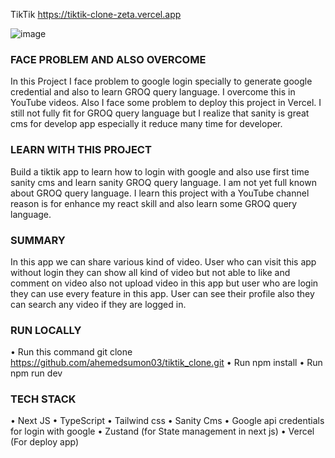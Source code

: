 TikTik
https://tiktik-clone-zeta.vercel.app

![image](https://user-images.githubusercontent.com/70951184/204263707-d8f1abab-b06e-403e-99d2-5a55371e8a00.png)


### FACE PROBLEM AND ALSO OVERCOME
In this Project I face problem to google login specially to generate google credential and also to learn GROQ query language. I overcome this in YouTube videos. Also I face some problem to deploy this project in Vercel. I still not fully fit for GROQ query language but I realize that sanity is great cms for develop app especially it reduce many time for developer.

### LEARN WITH THIS PROJECT
Build a tiktik app to learn how to login with google and also use first time sanity cms and learn sanity GROQ query language. I am not yet full known about GROQ query language. I learn this project with a YouTube channel reason is for enhance my react skill and also learn some GROQ query language.


### SUMMARY
In this app we can share various kind of video. User who can visit this app without login they can show all kind of video but not able to like and comment on video also not upload video in this app but user who are login they can use every feature in this app. User can see their profile also they can search any video if they are logged in.

### RUN LOCALLY
•	Run this command git clone https://github.com/ahemedsumon03/tiktik_clone.git
•	Run npm install
•	Run npm run dev

### TECH STACK
•	Next JS
•	TypeScript
•	Tailwind css
•	Sanity Cms
•	Google api credentials for login with google
•	Zustand (for State management in next js)
•	Vercel (For deploy app) 
